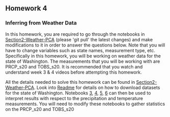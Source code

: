 ## Homework 4

### Inferring from Weather Data

In this homework, you are required to go through the notebooks in [Section2-Weather-PCA](https://github.com/ucsd-edx/CSE255-DSE230-2018/tree/master/Sections/Section2-Weather-PCA) (please 'git pull' the latest changes) and make modifications to it in order to answer the questions below. Note that you will have to change variables such as state names, measurement type, etc. Specifically in this homework, you will be working on weather data for the state of Washington. The measurements that you will be working with are PRCP_s20 and TOBS_s20. It is recommended that you watch and understand week 3 & 4 videos before attempting this homework.

All the details needed to solve this homework can be found in [Section2-Weather-PCA](https://github.com/ucsd-edx/CSE255-DSE230-2018/tree/master/Sections/Section2-Weather-PCA). Look into [Readme](https://github.com/ucsd-edx/CSE255-DSE230-2018/blob/master/Sections/Section2-Weather-PCA/0.%20README.ipynb) for details on how to download datasets for the state of Washington. Notebooks [3](https://github.com/ucsd-edx/CSE255-DSE230-2018/blob/master/Sections/Section2-Weather-PCA/3.%20Weather%20Analysis%20-%20Initial%20Visualisation.ipynb), [4](https://github.com/ucsd-edx/CSE255-DSE230-2018/blob/master/Sections/Section2-Weather-PCA/4.%20Weather%20Analysis%20-%20reconstruction%20SNWD.ipynb), [5](https://github.com/ucsd-edx/CSE255-DSE230-2018/blob/master/Sections/Section2-Weather-PCA/5.%20maps%20using%20iPyLeaflet.ipynb), [6](https://github.com/ucsd-edx/CSE255-DSE230-2018/blob/master/Sections/Section2-Weather-PCA/6.%20Is%20SNWD%20variation%20spatial%20or%20temporal.ipynb) can then be used to interpret results with respect to the precipitation and temperature measurements. You will need to modify these notebooks to gather statistics on the PRCP_s20 and TOBS_s20
